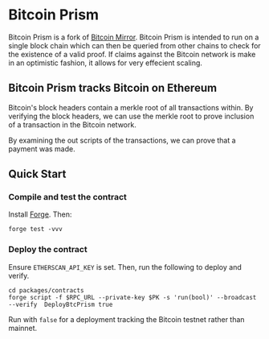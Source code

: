 # Bitcoin Prism

Bitcoin Prism is a fork of [Bitcoin Mirror](https://github.com/dcposch/BtcPrism/blob/master/README.md). Bitcoin Prism is intended to run on a single block chain which can then be queried from other chains to check for the existence of a valid proof. If claims against the Bitcoin network is make in an optimistic fashion, it allows for very effecient scaling.

## Bitcoin Prism tracks Bitcoin on Ethereum

Bitcoin's block headers contain a merkle root of all transactions within. By verifying the block headers, we can use the merkle root to prove inclusion of a transaction in the Bitcoin network.

By examining the out scripts of the transactions, we can prove that a payment was made.

## Quick Start

### Compile and test the contract

Install [Forge](https://getfoundry.sh/). Then:

```
forge test -vvv
```


### Deploy the contract

Ensure `ETHERSCAN_API_KEY` is set. Then, run the following to deploy and verify.

```
cd packages/contracts
forge script -f $RPC_URL --private-key $PK -s 'run(bool)' --broadcast --verify  DeployBtcPrism true
```

Run with `false` for a deployment tracking the Bitcoin testnet rather than mainnet.